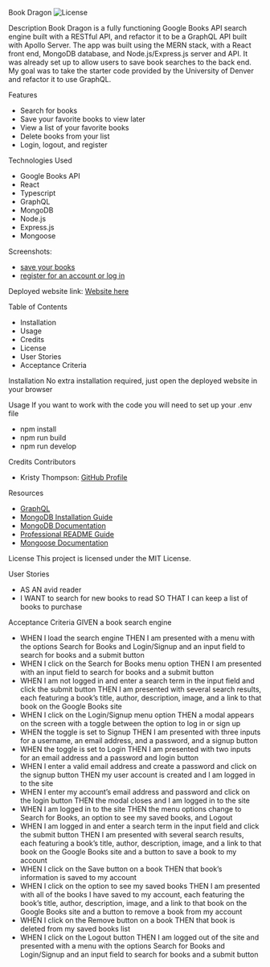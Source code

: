 Book Dragon
![License](https://img.shields.io/badge/License-MIT-yellow.svg "License")

Description
 Book Dragon is a fully functioning Google Books API search engine built with a RESTful API, and refactor it to be a GraphQL API built with Apollo Server. The app was built using the MERN stack, with a React front end, MongoDB database, and Node.js/Express.js server and API. It was already set up to allow users to save book searches to the back end. My goal was to take the starter code provided by the University of Denver and refactor it to use GraphQL. 

Features
- Search for books
- Save your favorite books to view later
- View a list of your favorite books
- Delete books from your list
- Login, logout, and register

Technologies Used
- Google Books API
- React
- Typescript
- GraphQL
- MongoDB
- Node.js
- Express.js
- Mongoose

Screenshots:
- [save your books](https://i.postimg.cc/L51m13PW/saved-Books.jpg)
- [register for an account or log in](https://i.postimg.cc/66n3TBhp/login.jpg)

Deployed website link:
[Website here](https://bookdragon.onrender.com/)

Table of Contents
- Installation
- Usage
- Credits
- License
- User Stories
- Acceptance Criteria

Installation
No extra installation required, just open the deployed website in your browser 

Usage
If you want to work with the code you will need to set up your .env file
- npm install
- npm run build
- npm run develop

Credits
Contributors
- Kristy Thompson: [GitHub Profile](https://github.com/Kristy-H-Thompson)

Resources
- [GraphQL](https://graphql.org/)
- [MongoDB Installation Guide](https://coding-boot-camp.github.io/full-stack/mongodb/how-to-install-mongodb)
- [MongoDB Documentation](https://www.mongodb.com/docs/v5.0/reference/method/cursor.toArray/)
- [Professional README Guide](https://coding-boot-camp.github.io/full-stack/github/professional-readme-guide)
- [Mongoose Documentation](https://mongoosejs.com/)

License
This project is licensed under the MIT License.

User Stories
- AS AN avid reader
- I WANT to search for new books to read SO THAT I can keep a list of books to purchase

Acceptance Criteria
GIVEN a book search engine
- WHEN I load the search engine THEN I am presented with a menu with the options Search for Books and Login/Signup and an input field to search for books and a submit button
- WHEN I click on the Search for Books menu option THEN I am presented with an input field to search for books and a submit button
- WHEN I am not logged in and enter a search term in the input field and click the submit button THEN I am presented with several search results, each featuring a book’s title, author, description, image, and a link to that book on the Google Books site
- WHEN I click on the Login/Signup menu option THEN a modal appears on the screen with a toggle between the option to log in or sign up
- WHEN the toggle is set to Signup THEN I am presented with three inputs for a username, an email address, and a password, and a signup button
- WHEN the toggle is set to Login THEN I am presented with two inputs for an email address and a password and login button
- WHEN I enter a valid email address and create a password and click on the signup button THEN my user account is created and I am logged in to the site
- WHEN I enter my account’s email address and password and click on the login button THEN the modal closes and I am logged in to the site
- WHEN I am logged in to the site THEN the menu options change to Search for Books, an option to see my saved books, and Logout
- WHEN I am logged in and enter a search term in the input field and click the submit button THEN I am presented with several search results, each featuring a book’s title, author, description, image, and a link to that book on the Google Books site and a button to save a book to my account
- WHEN I click on the Save button on a book THEN that book’s information is saved to my account
- WHEN I click on the option to see my saved books THEN I am presented with all of the books I have saved to my account, each featuring the book’s title, author, description, image, and a link to that book on the Google Books site and a button to remove a book from my account
- WHEN I click on the Remove button on a book THEN that book is deleted from my saved books list
- WHEN I click on the Logout button THEN I am logged out of the site and presented with a menu with the options Search for Books and Login/Signup and an input field to search for books and a submit button  